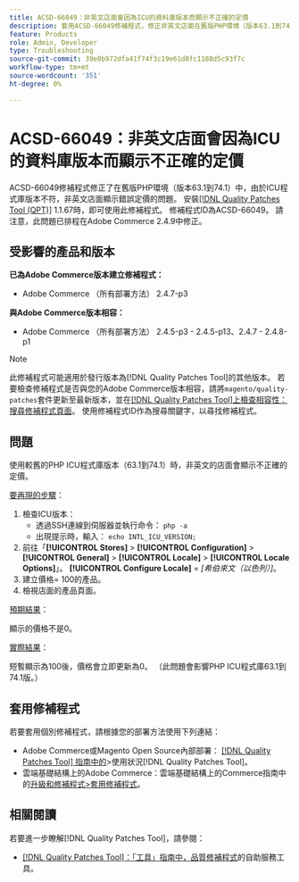 ```yaml
---
title: ACSD-66049：非英文店面會因為ICU的資料庫版本而顯示不正確的定價
description: 套用ACSD-66049修補程式，修正非英文店面在舊版PHP環境（版本63.1到74.1）中由於ICU程式庫版本不符而顯示錯誤定價的Adobe Commerce問題。
feature: Products
role: Admin, Developer
type: Troubleshooting
source-git-commit: 39e0b972dfa41f74f3c19e61d8fc1188d5c93f7c
workflow-type: tm+mt
source-wordcount: '351'
ht-degree: 0%

---
```



# ACSD-66049：非英文店面會因為ICU的資料庫版本而顯示不正確的定價

ACSD-66049修補程式修正了在舊版PHP環境（版本63.1到74.1）中，由於ICU程式庫版本不符，非英文店面顯示錯誤定價的問題。 安裝[[!DNL Quality Patches Tool (QPT)]](/help/tools/quality-patches-tool/quality-patches-tool-to-self-serve-quality-patches.md) 1.1.67時，即可使用此修補程式。 修補程式ID為ACSD-66049。 請注意，此問題已排程在Adobe Commerce 2.4.9中修正。

## 受影響的產品和版本

**已為Adobe Commerce版本建立修補程式：**

* Adobe Commerce （所有部署方法） 2.4.7-p3

**與Adobe Commerce版本相容：**

* Adobe Commerce （所有部署方法） 2.4.5-p3 - 2.4.5-p13、2.4.7 - 2.4.8-p1

>[!NOTE]
>
>此修補程式可能適用於發行版本為[!DNL Quality Patches Tool]的其他版本。 若要檢查修補程式是否與您的Adobe Commerce版本相容，請將`magento/quality-patches`套件更新至最新版本，並在[[!DNL Quality Patches Tool]上檢查相容性：搜尋修補程式頁面](https://experienceleague.adobe.com/tools/commerce-quality-patches/index.html?lang=zh-Hant)。 使用修補程式ID作為搜尋關鍵字，以尋找修補程式。

## 問題

使用較舊的PHP ICU程式庫版本（63.1到74.1）時，非英文的店面會顯示不正確的定價。

<u>要再現的步驟</u>：

1. 檢查ICU版本：
   * 透過SSH連線到伺服器並執行命令： `php -a`
   * 出現提示時，輸入： `echo INTL_ICU_VERSION;`
1. 前往「**[!UICONTROL Stores]** > **[!UICONTROL Configuration]** > **[!UICONTROL General]** > **[!UICONTROL Locale]** > **[!UICONTROL Locale Options]**」。 **[!UICONTROL Configure Locale]** = *[希伯來文（以色列）]*。
1. 建立價格= 100的產品。
1. 檢視店面的產品頁面。

<u>預期結果</u>：

顯示的價格不是0。

<u>實際結果</u>：

短暫顯示為100後，價格會立即更新為0。
（此問題會影響PHP ICU程式庫63.1到74.1版。）

## 套用修補程式

若要套用個別修補程式，請根據您的部署方法使用下列連結：

* Adobe Commerce或Magento Open Source內部部署： [[!DNL Quality Patches Tool] 指南中的](/help/tools/quality-patches-tool/usage.md)>使用狀況[!DNL Quality Patches Tool]。
* 雲端基礎結構上的Adobe Commerce：雲端基礎結構上的Commerce指南中的[升級和修補程式>套用修補程式](https://experienceleague.adobe.com/docs/commerce-cloud-service/user-guide/develop/upgrade/apply-patches.html?lang=zh-Hant)。

## 相關閱讀

若要進一步瞭解[!DNL Quality Patches Tool]，請參閱：

* [[!DNL Quality Patches Tool]：「工具」指南中，品質修補程式](/help/tools/quality-patches-tool/quality-patches-tool-to-self-serve-quality-patches.md)的自助服務工具。
